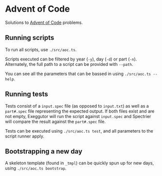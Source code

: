 # Advent of Code

Solutions to [Advent of Code](https://adventofcode.com) problems.

## Running scripts

To run all scripts, use `./src/aoc.ts`.

Scripts executed can be filtered by year (`-y`), day (`-d`) or part (`-n`). Alternately, the full path to a script can be provided with `--path`.

You can see all the parameters that can be bassed in using `./src/aoc.ts --help`.

## Running tests

Tests consist of a `input.spec` file (as opposed to `input.txt`) as well as a `part#.spec` file representing the expected output. If both files exist and are not empty, Exeggutor will run the script against `input.spec` and Spectrier will compare the result against the `part#.spec` file.

Tests can be executed using `./src/aoc.ts test`, and all parameters to the script runner apply.

## Bootstrapping a new day

A skeleton template (found in `_tmpl`) can be quickly spun up for new days, using `./src/aoc.ts bootstrap`.
